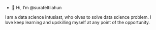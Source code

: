 - 👋 Hi, I’m @surafeltilahun

I am a data science intusiast, who olves to solve data science problem. I love keep learning and upskilling myself at any point of the opportunity.
